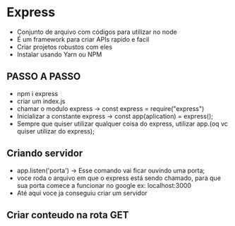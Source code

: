 # Express

* Conjunto de arquivo com códigos para utilizar no node <br>
* É um framework para criar APIs rapido e facil <br>
* Criar projetos robustos com eles <br>
* Instalar usando Yarn ou NPM <br>

## PASSO A PASSO

* npm i express <br>
* criar um index.js <br>
* chamar o modulo express -> const express = require("express") <br>
* Inicializar a constante express -> const app(aplication) = express(); <br>
* Sempre que quiser utilizar qualquer coisa do express, utilizar app.(oq vc quiser utilizar do express); <br>

## Criando servidor

* app.listen('porta') -> Esse comando vai ficar ouvindo uma porta; <br>
* voce roda o arquivo em que o express está sendo chamado, para que sua porta comece a funcionar no google ex: localhost:3000 <br>
* Até aqui voce ja conseguiu criar um servidor <br>

## Criar conteudo na rota GET
